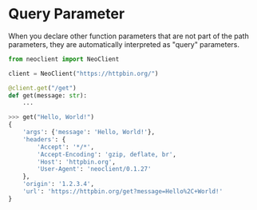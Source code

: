 # Query Parameter
When you declare other function parameters that are not part of the path parameters, they are automatically interpreted as "query" parameters.
```python
from neoclient import NeoClient

client = NeoClient("https://httpbin.org/")

@client.get("/get")
def get(message: str):
    ...
```
```python
>>> get("Hello, World!")
{
    'args': {'message': 'Hello, World!'},
    'headers': {
        'Accept': '*/*',
        'Accept-Encoding': 'gzip, deflate, br',
        'Host': 'httpbin.org',
        'User-Agent': 'neoclient/0.1.27'
    },
    'origin': '1.2.3.4',
    'url': 'https://httpbin.org/get?message=Hello%2C+World!'
}
```